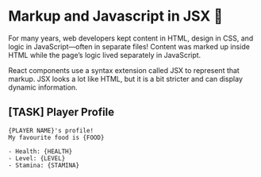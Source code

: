 # Markup and Javascript in JSX 🤔

For many years, web developers kept content in HTML, design in CSS, and logic in JavaScript—often in separate files! Content was marked up inside HTML while the page’s logic lived separately in JavaScript.

 React components use a syntax extension called JSX to represent that markup. JSX looks a lot like HTML, but it is a bit stricter and can display dynamic information. 

## [TASK] Player Profile
```
{PLAYER NAME}'s profile!
My favourite food is {FOOD}

- Health: {HEALTH}
- Level: {LEVEL}
- Stamina: {STAMINA}
```
